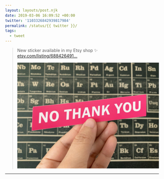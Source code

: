 ```yaml
---
layout: layouts/post.njk
date: 2019-03-06 16:09:52 +00:00
twitter: '1103326842939817984'
permalink: /status/{{ twitter }}/
tags: 
  - tweet
---
```


> New sticker available in my Etsy shop ✨ [etsy.com/listing/688426491…](https://www.etsy.com/listing/688426491/no-thank-you-sticker)
> 
> ![A hand holding a 5" vinyl sticker that says “No thank you” in all caps, white letters on pink background.](/img/1103326842939817984-D0_NsPnUYAAP2Fs.jpg)

---
